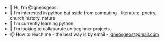 - 👋 Hi, I’m @Igneosgeos
- 👀 I’m interested in python but aside from computing - literature, poetry, church history, nature
- 🌱 I’m currently learning python
- 💞️ I’m looking to collaborate on beginner projects
- 📫 How to reach me - the best way is by email - igneosgeos@gmail.com

<!---
Igneosgeos/Igneosgeos is a ✨ special ✨ repository because its `README.md` (this file) appears on your GitHub profile.
You can click the Preview link to take a look at your changes.
--->
